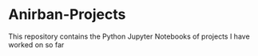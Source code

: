 # Anirban-Projects
This repository contains the Python Jupyter Notebooks of projects I have worked on so far
